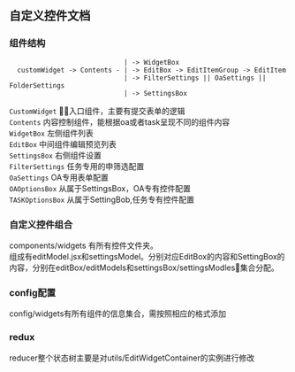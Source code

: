 ## 自定义控件文档 

### 组件结构
```
                             | -> WidgetBox
  customWidget -> Contents - | -> EditBox -> EditItemGroup -> EditItem
                             | -> FilterSettings || OaSettings || FolderSettings
                             | -> SettingsBox
```
`CustomWidget`  入口组件，主要有提交表单的逻辑  
`Contents`  内容控制组件，能根据oa或者task呈现不同的组件内容  
`WidgetBox` 左侧组件列表  
`EditBox`   中间组件编辑预览列表  
`SettingsBox` 右侧组件设置  
`FilterSettings` 任务专用的申筛选配置  
`OaSettings`  OA专用表单配置  
`OAOptionsBox` 从属于SettingsBox，OA专有控件配置  
`TASKOptionsBox` 从属于SettingBob,任务专有控件配置  

### 自定义控件组合  
components/widgets 有所有控件文件夹。  
组成有editModel.jsx和settingsModel。分别对应EditBox的内容和SettingBox的内容，分别在editBox/editModels和settingsBox/settingsModles集合分配。

### config配置  
config/widgets有所有组件的信息集合，需按照相应的格式添加  

### redux  
reducer整个状态树主要是对utils/EditWidgetContainer的实例进行修改  
